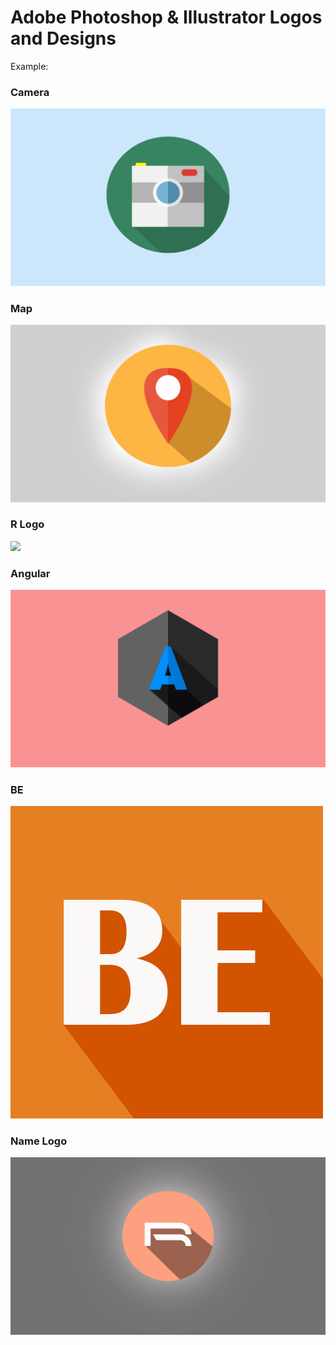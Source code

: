 # Adobe Photoshop & Illustrator Logos and Designs

 Example:
 
 ### Camera
 <img src='https://github.com/irakeshm/Adobe-Photoshop-Designs/blob/master/Camera.jpg'/>


 ### Map
<img src='https://github.com/irakeshm/Adobe-Photoshop-Designs/blob/master/Map.jpg'/>


### R Logo
<img src='https://github.com/irakeshm/Adobe-Photoshop-Designs/blob/master/name.jpg'/>


### Angular
<img src='https://github.com/irakeshm/Adobe-Photoshop-Designs/blob/master/angular.jpg'/>


### BE
<img src='https://github.com/irakeshm/Adobe-Photoshop-Designs/blob/master/be.jpg'/>


### Name Logo
<img src='https://github.com/irakeshm/Adobe-Photoshop-Designs/blob/master/MyName.jpg'/>


